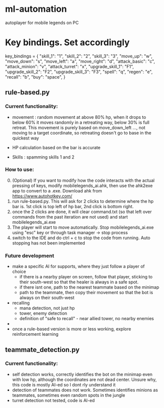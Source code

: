 # ml-automation
autoplayer for mobile legends on PC

# Key bindings. Set accordingly
key_bindings = {
    "skill_1": "1",
    "skill_2": "2",
    "skill_3": "3",
    "move_up": "w",
    "move_down": "s",
    "move_left": "a",
    "move_right": "d",
    "attack_basic": "c",
    "attack_minion": "v",
    "attack_turret": "x",
    "upgrade_skill_1": "F1",
    "upgrade_skill_2": "F2",
    "upgrade_skill_3": "F3",
    "spell": "q",
    "regen": "e",
    "recall": "b",
    "buy": "space",
}

## rule-based.py
### Current functionality:
- movement : random movement at above 80% hp, when it drops to below 60% it moves randomly in a retreating way, below 30% is full retreat. This movement is purely based on move_down_left ..., not moving to a target coordinate, so retreating doesn't go to base in the quickest way

- HP calculation based on the bar is accurate

- Skills : spamming skills 1 and 2

### How to use:
0. (Optional) If you want to modify how the code interacts with the actual pressing of keys, modify mobilelegends_ai.ahk, then use the ahk2exe app to convert to a .exe. Download ahk from https://www.autohotkey.com/
1. run rule-based.py. This will ask for 2 clicks to determine where the hp bar is. 1st click is top left of hp bar, 2nd click is bottom right.
2. once the 2 clicks are done, it will clear command.txt (so that left over commands from the past iteration are not used) and start mobilelegends_ai.exe
3. The player will start to move automatically. Stop mobilelegends_ai.exe using "esc" key or through task manager -> stop process
4. switch to the IDE and do ctrl + c to stop the code from running. Auto stopping has not been implemented

### Future development
- make a specific AI for supports, where they just follow a player of choice
    - if there is a nearby player on screen, follow that player, sticking to their south-west so that the healer is always in a safe spot.
    - if there isnt one, path to the nearest teammate based on the minimap
    - path to the teammate, then copy their movement so that the bot is always on their south-west
- recalling
    - mana detection, not just hp
    - tower, enemy detection
    - definition of "safe to recall" - near allied tower, no nearby enemies
- 
- once a rule-based version is more or less working, explore reinforcement learning

## teammate_detection.py
### Current functionality:
- self detection works, correctly identifies the bot on the minimap even with low hp, although the coordinates are not dead center. Unsure why, this code is mostly AI-ed so I dont rly understand it
- detection of teammates does not work. Sometimes identifies minions as teammates, sometimes even random spots in the jungle
- turret detection not tested, code is AI-ed
